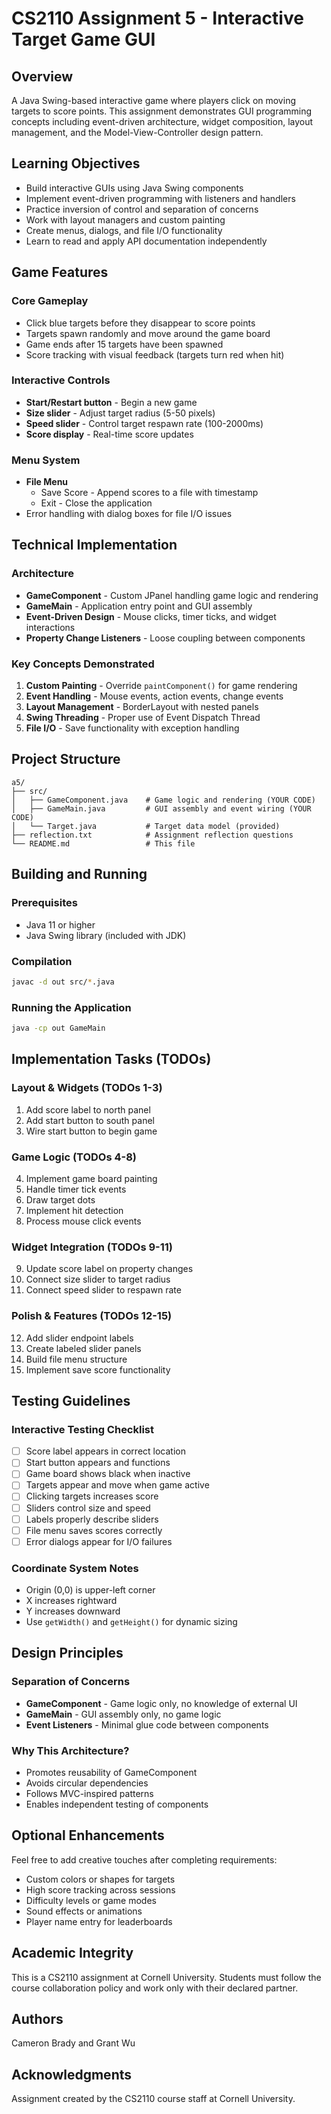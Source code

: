 # CS2110 Assignment 5 - Interactive Target Game GUI

## Overview
A Java Swing-based interactive game where players click on moving targets to score points. This assignment demonstrates GUI programming concepts including event-driven architecture, widget composition, layout management, and the Model-View-Controller design pattern.

## Learning Objectives
- Build interactive GUIs using Java Swing components
- Implement event-driven programming with listeners and handlers
- Practice inversion of control and separation of concerns
- Work with layout managers and custom painting
- Create menus, dialogs, and file I/O functionality
- Learn to read and apply API documentation independently

## Game Features

### Core Gameplay
- Click blue targets before they disappear to score points
- Targets spawn randomly and move around the game board
- Game ends after 15 targets have been spawned
- Score tracking with visual feedback (targets turn red when hit)

### Interactive Controls
- **Start/Restart button** - Begin a new game
- **Size slider** - Adjust target radius (5-50 pixels)
- **Speed slider** - Control target respawn rate (100-2000ms)
- **Score display** - Real-time score updates

### Menu System
- **File Menu**
    - Save Score - Append scores to a file with timestamp
    - Exit - Close the application
- Error handling with dialog boxes for file I/O issues

## Technical Implementation

### Architecture
- **GameComponent** - Custom JPanel handling game logic and rendering
- **GameMain** - Application entry point and GUI assembly
- **Event-Driven Design** - Mouse clicks, timer ticks, and widget interactions
- **Property Change Listeners** - Loose coupling between components

### Key Concepts Demonstrated
1. **Custom Painting** - Override `paintComponent()` for game rendering
2. **Event Handling** - Mouse events, action events, change events
3. **Layout Management** - BorderLayout with nested panels
4. **Swing Threading** - Proper use of Event Dispatch Thread
5. **File I/O** - Save functionality with exception handling

## Project Structure
```
a5/
├── src/
│   ├── GameComponent.java    # Game logic and rendering (YOUR CODE)
│   ├── GameMain.java         # GUI assembly and event wiring (YOUR CODE)
│   └── Target.java           # Target data model (provided)
├── reflection.txt            # Assignment reflection questions
└── README.md                 # This file
```

## Building and Running

### Prerequisites
- Java 11 or higher
- Java Swing library (included with JDK)

### Compilation
```bash
javac -d out src/*.java
```

### Running the Application
```bash
java -cp out GameMain
```

## Implementation Tasks (TODOs)

### Layout & Widgets (TODOs 1-3)
1. Add score label to north panel
2. Add start button to south panel
3. Wire start button to begin game

### Game Logic (TODOs 4-8)
4. Implement game board painting
5. Handle timer tick events
6. Draw target dots
7. Implement hit detection
8. Process mouse click events

### Widget Integration (TODOs 9-11)
9. Update score label on property changes
10. Connect size slider to target radius
11. Connect speed slider to respawn rate

### Polish & Features (TODOs 12-15)
12. Add slider endpoint labels
13. Create labeled slider panels
14. Build file menu structure
15. Implement save score functionality

## Testing Guidelines

### Interactive Testing Checklist
- [ ] Score label appears in correct location
- [ ] Start button appears and functions
- [ ] Game board shows black when inactive
- [ ] Targets appear and move when game active
- [ ] Clicking targets increases score
- [ ] Sliders control size and speed
- [ ] Labels properly describe sliders
- [ ] File menu saves scores correctly
- [ ] Error dialogs appear for I/O failures

### Coordinate System Notes
- Origin (0,0) is upper-left corner
- X increases rightward
- Y increases downward
- Use `getWidth()` and `getHeight()` for dynamic sizing

## Design Principles

### Separation of Concerns
- **GameComponent** - Game logic only, no knowledge of external UI
- **GameMain** - GUI assembly only, no game logic
- **Event Listeners** - Minimal glue code between components

### Why This Architecture?
- Promotes reusability of GameComponent
- Avoids circular dependencies
- Follows MVC-inspired patterns
- Enables independent testing of components

## Optional Enhancements
Feel free to add creative touches after completing requirements:
- Custom colors or shapes for targets
- High score tracking across sessions
- Difficulty levels or game modes
- Sound effects or animations
- Player name entry for leaderboards

## Academic Integrity
This is a CS2110 assignment at Cornell University. Students must follow the course collaboration policy and work only with their declared partner.

## Authors
Cameron Brady and Grant Wu

## Acknowledgments
Assignment created by the CS2110 course staff at Cornell University.